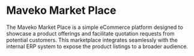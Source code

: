 # Maveko Market Place

The Maveko Market Place is a simple eCommerce platform designed to showcase a product offerings and facilitate quotation requests from potential customers. This marketplace integrates seamlessly with
the internal ERP system to expose the product listings to a broader audience.
